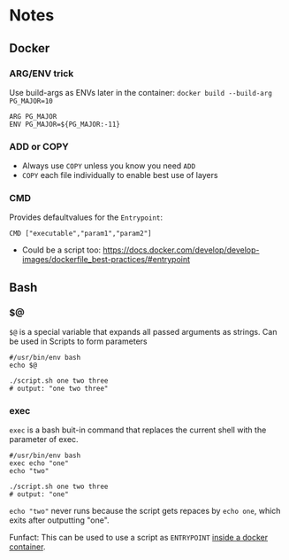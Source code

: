# Notes

## Docker

### ARG/ENV trick

Use build-args as ENVs later in the container:  ``docker build --build-arg PG_MAJOR=10``

````
ARG PG_MAJOR
ENV PG_MAJOR=${PG_MAJOR:-11}
````

### ADD or COPY

- Always use `COPY` unless you know you need `ADD`
- `COPY` each file individually to enable best use of layers

### CMD

Provides defaultvalues for the `Entrypoint`:

````
CMD ["executable","param1","param2"]
````

- Could be a script too: https://docs.docker.com/develop/develop-images/dockerfile_best-practices/#entrypoint

## Bash

### $@

`$@` is a special variable that expands all passed arguments as strings. Can be used in Scripts to form parameters

````
#/usr/bin/env bash
echo $@
````

````
./script.sh one two three
# output: "one two three"
````

### exec

`exec` is a bash buit-in command that replaces the current shell with the parameter of exec.

````
#/usr/bin/env bash
exec echo "one"
echo "two"
````

````
./script.sh one two three
# output: "one"
````

`echo "two"` never runs because the script gets repaces by `echo one`, which exits after outputting "one".

Funfact: This can be used to use a script as `ENTRYPOINT` [inside a docker container](https://docs.docker.com/develop/develop-images/dockerfile_best-practices/#entrypoint).





